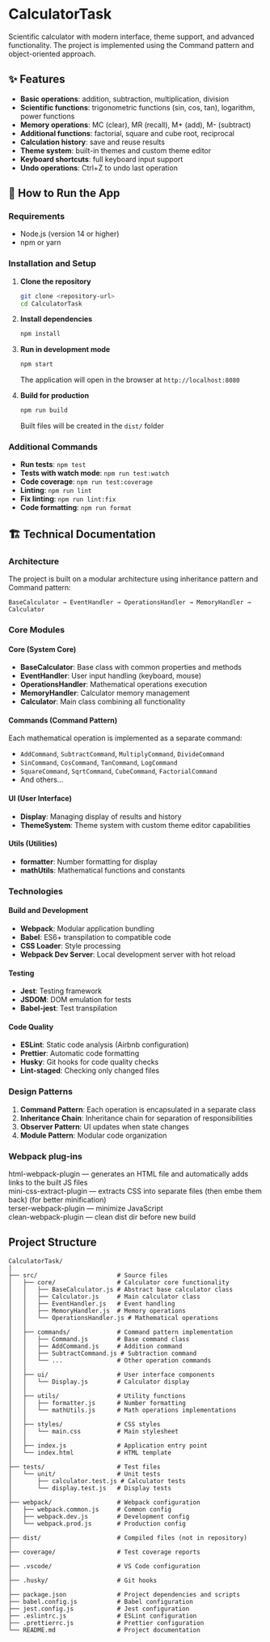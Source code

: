 # CalculatorTask

Scientific calculator with modern interface, theme support, and advanced functionality. The project is implemented using the Command pattern and object-oriented approach.

## ✨ Features

- **Basic operations**: addition, subtraction, multiplication, division
- **Scientific functions**: trigonometric functions (sin, cos, tan), logarithm, power functions
- **Memory operations**: MC (clear), MR (recall), M+ (add), M- (subtract)
- **Additional functions**: factorial, square and cube root, reciprocal
- **Calculation history**: save and reuse results
- **Theme system**: built-in themes and custom theme editor
- **Keyboard shortcuts**: full keyboard input support
- **Undo operations**: Ctrl+Z to undo last operation

## 🚀 How to Run the App

### Requirements

- Node.js (version 14 or higher)
- npm or yarn

### Installation and Setup

1. **Clone the repository**

   ```bash
   git clone <repository-url>
   cd CalculatorTask
   ```

2. **Install dependencies**

   ```bash
   npm install
   ```

3. **Run in development mode**

   ```bash
   npm start
   ```

   The application will open in the browser at `http://localhost:8080`

4. **Build for production**

   ```bash
   npm run build
   ```

   Built files will be created in the `dist/` folder

### Additional Commands

- **Run tests**: `npm test`
- **Tests with watch mode**: `npm run test:watch`
- **Code coverage**: `npm run test:coverage`
- **Linting**: `npm run lint`
- **Fix linting**: `npm run lint:fix`
- **Code formatting**: `npm run format`

## 🏗️ Technical Documentation

### Architecture

The project is built on a modular architecture using inheritance pattern and Command pattern:

```text
BaseCalculator → EventHandler → OperationsHandler → MemoryHandler → Calculator
```

### Core Modules

#### Core (System Core)

- **BaseCalculator**: Base class with common properties and methods
- **EventHandler**: User input handling (keyboard, mouse)
- **OperationsHandler**: Mathematical operations execution
- **MemoryHandler**: Calculator memory management
- **Calculator**: Main class combining all functionality

#### Commands (Command Pattern)

Each mathematical operation is implemented as a separate command:

- `AddCommand`, `SubtractCommand`, `MultiplyCommand`, `DivideCommand`
- `SinCommand`, `CosCommand`, `TanCommand`, `LogCommand`
- `SquareCommand`, `SqrtCommand`, `CubeCommand`, `FactorialCommand`
- And others...

#### UI (User Interface)

- **Display**: Managing display of results and history
- **ThemeSystem**: Theme system with custom theme editor capabilities

#### Utils (Utilities)

- **formatter**: Number formatting for display
- **mathUtils**: Mathematical functions and constants

### Technologies

#### Build and Development

- **Webpack**: Modular application bundling
- **Babel**: ES6+ transpilation to compatible code
- **CSS Loader**: Style processing
- **Webpack Dev Server**: Local development server with hot reload

#### Testing

- **Jest**: Testing framework
- **JSDOM**: DOM emulation for tests
- **Babel-jest**: Test transpilation

#### Code Quality

- **ESLint**: Static code analysis (Airbnb configuration)
- **Prettier**: Automatic code formatting
- **Husky**: Git hooks for code quality checks
- **Lint-staged**: Checking only changed files

### Design Patterns

1. **Command Pattern**: Each operation is encapsulated in a separate class
2. **Inheritance Chain**: Inheritance chain for separation of responsibilities
3. **Observer Pattern**: UI updates when state changes
4. **Module Pattern**: Modular code organization

### Webpack plug-ins

html-webpack-plugin — generates an HTML file and automatically adds links to the built JS files </br>
mini-css-extract-plugin — extracts CSS into separate files (then embe them back) (for better minification) </br>
terser-webpack-plugin — minimize JavaScript </br>
clean-webpack-plugin — clean dist dir before new build

## Project Structure

```text
CalculatorTask/
│
├── src/                      # Source files
│   ├── core/                 # Calculator core functionality
│   │   ├── BaseCalculator.js # Abstract base calculator class
│   │   ├── Calculator.js     # Main calculator class
│   │   ├── EventHandler.js   # Event handling
│   │   ├── MemoryHandler.js  # Memory operations
│   │   └── OperationsHandler.js # Mathematical operations
│   │
│   ├── commands/             # Command pattern implementation
│   │   ├── Command.js        # Base command class
│   │   ├── AddCommand.js     # Addition command
│   │   ├── SubtractCommand.js # Subtraction command
│   │   └── ...               # Other operation commands
│   │
│   ├── ui/                   # User interface components
│   │   └── Display.js        # Calculator display
│   │
│   ├── utils/                # Utility functions
│   │   ├── formatter.js      # Number formatting
│   │   └── mathUtils.js      # Math operations implementations
│   │
│   ├── styles/               # CSS styles
│   │   └── main.css          # Main stylesheet
│   │
│   ├── index.js              # Application entry point
│   └── index.html            # HTML template
│
├── tests/                    # Test files
│   └── unit/                 # Unit tests
│       ├── calculator.test.js # Calculator tests
│       └── display.test.js   # Display tests
│
├── webpack/                  # Webpack configuration
│   ├── webpack.common.js     # Common config
│   ├── webpack.dev.js        # Development config
│   └── webpack.prod.js       # Production config
│
├── dist/                     # Compiled files (not in repository)
│
├── coverage/                 # Test coverage reports
│
├── .vscode/                  # VS Code configuration
│
├── .husky/                   # Git hooks
│
├── package.json              # Project dependencies and scripts
├── babel.config.js           # Babel configuration
├── jest.config.js            # Jest configuration
├── .eslintrc.js              # ESLint configuration
├── .prettierrc.js            # Prettier configuration
└── README.md                 # Project documentation
```

